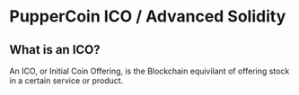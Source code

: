 # PupperCoin ICO / Advanced Solidity

## What is an ICO?
An ICO, or Initial Coin Offering, is the Blockchain equivilant of offering stock in a certain service or product.